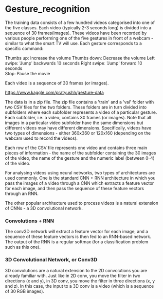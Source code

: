 # Gesture_recognition

The training data consists of a few hundred videos categorised into one of the five classes. Each video (typically 2-3 seconds long) is divided into a sequence of 30 frames(images). 
These videos have been recorded by various people performing one of the five gestures in front of a webcam - similar to what the smart TV will use. 
Each gesture corresponds to a specific command:

Thumbs up:  Increase the volume
Thumbs down: Decrease the volume
Left swipe: 'Jump' backwards 10 seconds
Right swipe: 'Jump' forward 10 seconds  
Stop: Pause the movie
 

Each video is a sequence of 30 frames (or images).

https://www.kaggle.com/pratyushh/gesture-data

The data is in a zip file. The zip file contains a 'train' and a 'val' folder with two CSV files for the two folders. These folders are in turn divided into subfolders where each subfolder represents a video of a particular gesture. Each subfolder, i.e. a video, contains 30 frames (or images). Note that all images in a particular video subfolder have the same dimensions but different videos may have different dimensions. Specifically, videos have two types of dimensions - either 360x360 or 120x160 (depending on the webcam used to record the videos). 

Each row of the CSV file represents one video and contains three main pieces of information - the name of the subfolder containing the 30 images of the video, the name of the gesture and the numeric label (between 0-4) of the video.

For analysing videos using neural networks, two types of architectures are used commonly. One is the standard CNN + RNN architecture in which you pass the images of a video through a CNN which extracts a feature vector for each image, and then pass the sequence of these feature vectors through an RNN.

The other popular architecture used to process videos is a natural extension of CNNs - a 3D convolutional network.

### Convolutions + RNN
The conv2D network will extract a feature vector for each image, and a sequence of these feature vectors is then fed to an RNN-based network. The output of the RNN is a regular softmax (for a classification problem such as this one).

### 3D Convolutional Network, or Conv3D
3D convolutions are a natural extension to the 2D convolutions you are already familiar with. Just like in 2D conv, you move the filter in two directions (x and y), in 3D conv, you move the filter in three directions (x, y and z). In this case, the input to a 3D conv is a video (which is a sequence of 30 RGB images).
